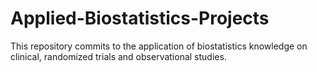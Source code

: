 # Applied-Biostatistics-Projects
This repository commits to the application of biostatistics knowledge on clinical, randomized trials and observational studies.

